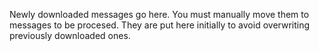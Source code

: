 Newly downloaded messages go here.
You must manually move them to messages to be procesed.
They are put here initially to avoid overwriting previously downloaded ones.